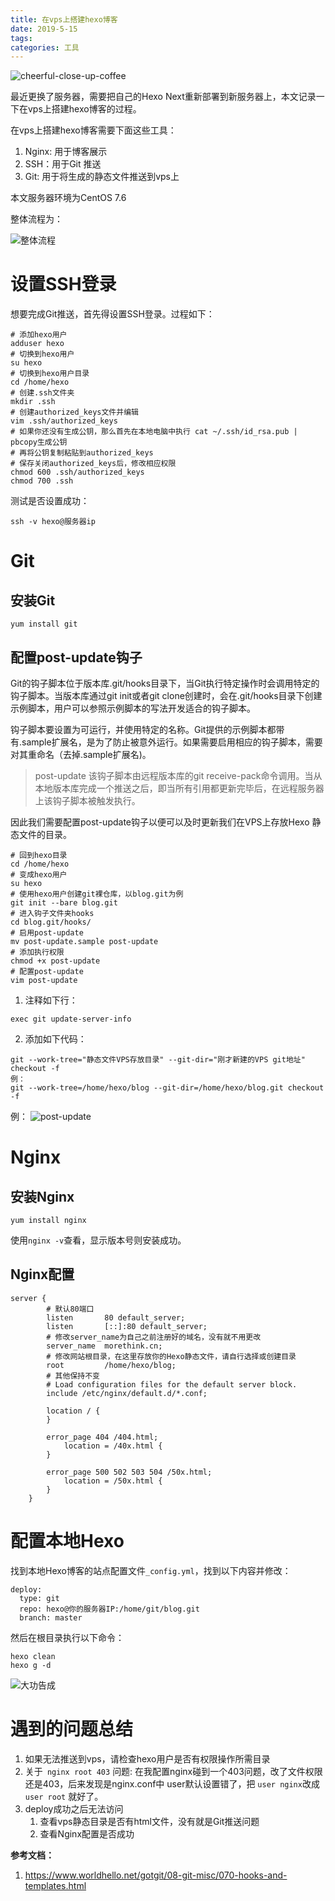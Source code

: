 ```yaml
---
title: 在vps上搭建hexo博客
date: 2019-5-15
tags:
categories: 工具
---
```


![cheerful-close-up-coffee](https://dev.tencent.com/u/morethink/p/images/git/raw/master/cheerful-close-up-coffee.jpg "cheerful-close-up-coffee")

最近更换了服务器，需要把自己的Hexo Next重新部署到新服务器上，本文记录一下在vps上搭建hexo博客的过程。

在vps上搭建hexo博客需要下面这些工具：
1. Nginx: 用于博客展示
2. SSH：用于Git 推送
3. Git: 用于将生成的静态文件推送到vps上

本文服务器环境为CentOS 7.6
<!-- more -->

整体流程为：

![整体流程](https://images.morethink.cn/b433b4ab577d76364918879d9e150d91.png "整体流程")

# 设置SSH登录

想要完成Git推送，首先得设置SSH登录。过程如下：

```shell
# 添加hexo用户
adduser hexo
# 切换到hexo用户
su hexo
# 切换到hexo用户目录
cd /home/hexo
# 创建.ssh文件夹
mkdir .ssh
# 创建authorized_keys文件并编辑
vim .ssh/authorized_keys
# 如果你还没有生成公钥，那么首先在本地电脑中执行 cat ~/.ssh/id_rsa.pub | pbcopy生成公钥
# 再将公钥复制粘贴到authorized_keys
# 保存关闭authorized_keys后，修改相应权限
chmod 600 .ssh/authorized_keys
chmod 700 .ssh
```

测试是否设置成功：
```shell
ssh -v hexo@服务器ip
```

# Git

## 安装Git
```shell
yum install git
```

## 配置post-update钩子
Git的钩子脚本位于版本库.git/hooks目录下，当Git执行特定操作时会调用特定的钩子脚本。当版本库通过git init或者git clone创建时，会在.git/hooks目录下创建示例脚本，用户可以参照示例脚本的写法开发适合的钩子脚本。

钩子脚本要设置为可运行，并使用特定的名称。Git提供的示例脚本都带有.sample扩展名，是为了防止被意外运行。如果需要启用相应的钩子脚本，需要对其重命名（去掉.sample扩展名)。

> post-update
该钩子脚本由远程版本库的git receive-pack命令调用。当从本地版本库完成一个推送之后，即当所有引用都更新完毕后，在远程服务器上该钩子脚本被触发执行。

因此我们需要配置post-update钩子以便可以及时更新我们在VPS上存放Hexo 静态文件的目录。

```shell
# 回到hexo目录
cd /home/hexo
# 变成hexo用户
su hexo
# 使用hexo用户创建git裸仓库，以blog.git为例
git init --bare blog.git
# 进入钩子文件夹hooks
cd blog.git/hooks/
# 启用post-update
mv post-update.sample post-update
# 添加执行权限
chmod +x post-update
# 配置post-update
vim post-update
```
1. 注释如下行：

```shell
exec git update-server-info
```
2. 添加如下代码：

```shell
git --work-tree="静态文件VPS存放目录" --git-dir="刚才新建的VPS git地址" checkout -f
例：
git --work-tree=/home/hexo/blog --git-dir=/home/hexo/blog.git checkout -f
```

例：
![post-update](https://images.morethink.cn/d3f6cd5471afd285e9bb0599d1e8f8a3.png "post-update")


# Nginx

## 安装Nginx

```
yum install nginx
```

使用`nginx -v`查看，显示版本号则安装成功。

## Nginx配置

```
server {
        # 默认80端口
        listen       80 default_server;
        listen       [::]:80 default_server;
        # 修改server_name为自己之前注册好的域名，没有就不用更改
        server_name  morethink.cn;
        # 修改网站根目录，在这里存放你的Hexo静态文件，请自行选择或创建目录
        root         /home/hexo/blog;
        # 其他保持不变
        # Load configuration files for the default server block.
        include /etc/nginx/default.d/*.conf;

        location / {
        }

        error_page 404 /404.html;
            location = /40x.html {
        }

        error_page 500 502 503 504 /50x.html;
            location = /50x.html {
        }
    }
```

# 配置本地Hexo
找到本地Hexo博客的站点配置文件`_config.yml`，找到以下内容并修改：

```shell
deploy:
  type: git
  repo: hexo@你的服务器IP:/home/git/blog.git
  branch: master
```
然后在根目录执行以下命令：

```shell
hexo clean
hexo g -d
```

![大功告成](https://images.morethink.cn/d3fa2826d678f521535a4dce89bdf2f9.png "大功告成")



# 遇到的问题总结
1. 如果无法推送到vps，请检查hexo用户是否有权限操作所需目录
2. 关于` nginx root 403` 问题: 在我配置nginx碰到一个403问题，改了文件权限还是403，后来发现是nginx.conf中 user默认设置错了，把  `user nginx`改成`user root` 就好了。
3. deploy成功之后无法访问
    1. 查看vps静态目录是否有html文件，没有就是Git推送问题
    2. 查看Nginx配置是否成功


**参考文档：**
1. https://www.worldhello.net/gotgit/08-git-misc/070-hooks-and-templates.html
